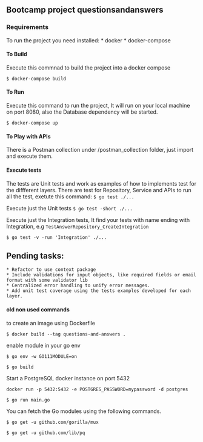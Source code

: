 ## Bootcamp project questionsandanswers


### Requirements
To run the project you need installed:
    * docker
    * docker-compose

#### To Build 
Execute this commnad to build the project into a docker compose

```$ docker-compose build```
#### To Run 
Execute this command to run the project, It will run on your local machine on port 8080, also the Database dependency will be started.

```$ docker-compose up```

#### To Play with APIs
There is a Postman collection under /postman_collection folder, just import and execute them. 


#### Execute tests
The tests are Unit tests and work as examples of how to implements test for the diffferent layers.
There are test for Repository, Service and APIs
to run all the test, exetute this command:
```$ go test ./...```   


Execute just the Unit tests
```$ go test -short ./...```


Execute just the Integration tests, It find your tests with name ending with Integration, e.g ```TestAnswerRepository_CreateIntegration```

```$ go test -v -run 'Integration' ./...```




## Pending tasks:
    * Refactor to use context package
    * Include validations for input objects, like required fields or email format with some validator lib
    * Centralized error handling to unify error messages.
    * Add unit test coverage using the tests examples developed for each layer.





#### old non used commands

to create an image using Dockerfile

```$ docker build --tag questions-and-answers .```


enable module in your go env

```$ go env -w GO111MODULE=on ```


```$ go build```

Start a PostgreSQL docker instance on port 5432

```docker run -p 5432:5432 -e POSTGRES_PASSWORD=mypassword -d postgres```


```$ go run main.go```

You can fetch the Go modules using the following commands.

```$ go get -u github.com/gorilla/mux ```

```$ go get -u github.com/lib/pq```

